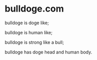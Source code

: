 # bulldoge.com

bulldoge is doge  like;

bulldoge is human like; 

bulldoge is strong like a bull;

bulldoge has doge head and human body.
